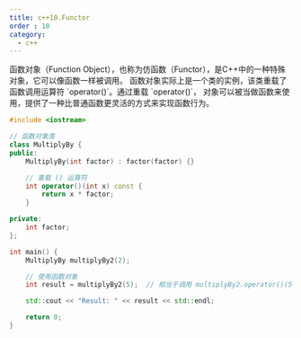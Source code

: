 ```yaml
---
title: c++10.Functor
order : 10
category:
  - c++
---
```


<chatmessage avatar="../../../assets/emoji/hx.png" :avatarWidth="40" >
函数对象（Function Object），也称为仿函数（Functor），是C++中的一种特殊对象，它可以像函数一样被调用。
函数对象实际上是一个类的实例，该类重载了函数调用运算符 `operator()`。通过重载 `operator()`，
对象可以被当做函数来使用，提供了一种比普通函数更灵活的方式来实现函数行为。
</chatmessage>
      
```cpp
#include <iostream>

// 函数对象类
class MultiplyBy {
public:
    MultiplyBy(int factor) : factor(factor) {}

    // 重载 () 运算符
    int operator()(int x) const {
        return x * factor;
    }

private:
    int factor;
};

int main() {
    MultiplyBy multiplyBy2(2);

    // 使用函数对象
    int result = multiplyBy2(5);  // 相当于调用 multiplyBy2.operator()(5);

    std::cout << "Result: " << result << std::endl;

    return 0;
}
```